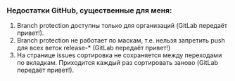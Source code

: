 ### Недостатки GitHub, существенные для меня:

1. Branch protection доступны только для организаций (GitLab передаёт привет!).
2. Branch protection не работает по маскам, т.е. нельзя запретить push для всех веток release-* (GitLab передаёт привет!)
3. На странице issues сортировка не сохраняется между переходами по вкладкам. Приходится каждый раз сортировать заново (GitLab передаёт привет!).
